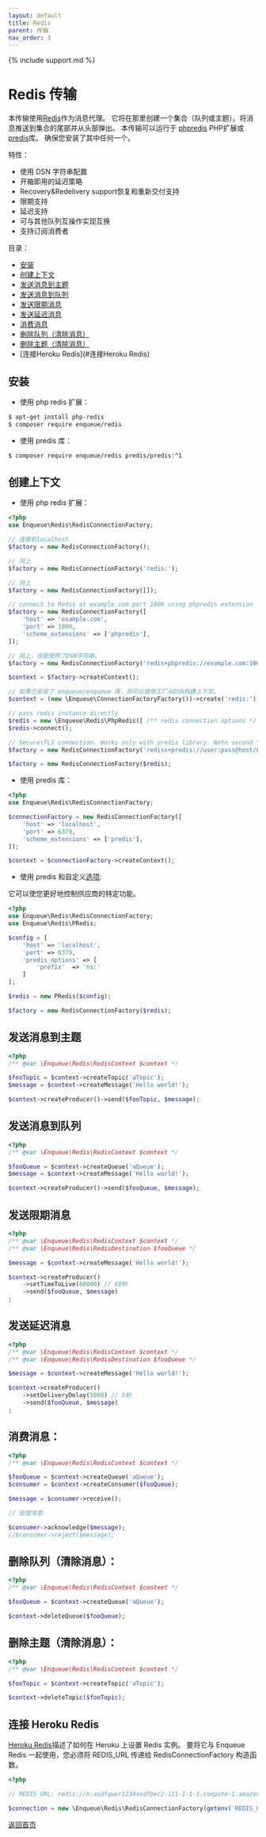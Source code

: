 ```yaml
---
layout: default
title: Redis
parent: 传输
nav_order: 3
---
```

{% include support.md %}

# Redis 传输

本传输使用[Redis](https://redis.io/)作为消息代理。
它将在那里创建一个集合（队列或主题）。将消息推送到集合的尾部并从头部弹出。
本传输可以运行于 [phpredis](https://github.com/phpredis/phpredis) PHP扩展或[predis](https://github.com/nrk/predis)库。
确保您安装了其中任何一个。

特性：
* 使用 DSN 字符串配置
* 开箱即用的延迟策略
* Recovery&Redelivery support恢复和重新交付支持
* 限期支持
* 延迟支持
* 可与其他队列互操作实现互换
* 支持订阅消费者

目录：
* [安装](#安装)
* [创建上下文](#创建上下文)
* [发送消息到主题](#发送消息到主题)
* [发送消息到队列](#发送消息到队列)
* [发送限期消息](#发送限期消息)
* [发送延迟消息](#发送延迟消息)
* [消费消息](#消费消息)
* [删除队列（清除消息）](#删除队列（清除消息）)
* [删除主题（清除消息）](#删除主题（清除消息）)
* [连接Heroku Redis](#连接Heroku Redis)

## 安装

* 使用 php redis 扩展：

```bash
$ apt-get install php-redis
$ composer require enqueue/redis
```

* 使用 predis 库：

```bash
$ composer require enqueue/redis predis/predis:^1
```

## 创建上下文

* 使用 php redis 扩展：

```php
<?php
use Enqueue\Redis\RedisConnectionFactory;

// 连接到localhost
$factory = new RedisConnectionFactory();

// 同上
$factory = new RedisConnectionFactory('redis:');

// 同上
$factory = new RedisConnectionFactory([]);

// connect to Redis at example.com port 1000 using phpredis extension
$factory = new RedisConnectionFactory([
    'host' => 'example.com',
    'port' => 1000,
    'scheme_extensions' => ['phpredis'],
]);

// 同上，但是使用了DSN字符串。
$factory = new RedisConnectionFactory('redis+phpredis://example.com:1000');

$context = $factory->createContext();

// 如果已安装了 enqueue/enqueue 库，则可以使用工厂从DSN构建上下文。
$context = (new \Enqueue\ConnectionFactoryFactory())->create('redis:')->createContext();

// pass redis instance directly
$redis = new \Enqueue\Redis\PhpRedis([ /** redis connection options */ ]);
$redis->connect();

// Secure\TLS connection. Works only with predis library. Note second "S" in scheme.
$factory = new RedisConnectionFactory('rediss+predis://user:pass@host/0');

$factory = new RedisConnectionFactory($redis);
```

* 使用 predis 库：

```php
<?php
use Enqueue\Redis\RedisConnectionFactory;

$connectionFactory = new RedisConnectionFactory([
    'host' => 'localhost',
    'port' => 6379,
    'scheme_extensions' => ['predis'],
]);

$context = $connectionFactory->createContext();
```

* 使用 predis 和自定义[选项](https://github.com/nrk/predis/wiki/Client-Options):

它可以使您更好地控制供应商的特定功能。

```php
<?php
use Enqueue\Redis\RedisConnectionFactory;
use Enqueue\Redis\PRedis;

$config = [
    'host' => 'localhost',
    'port' => 6379,
    'predis_options' => [
        'prefix'  => 'ns:'
    ]
];

$redis = new PRedis($config);

$factory = new RedisConnectionFactory($redis);
```

## 发送消息到主题

```php
<?php
/** @var \Enqueue\Redis\RedisContext $context */

$fooTopic = $context->createTopic('aTopic');
$message = $context->createMessage('Hello world!');

$context->createProducer()->send($fooTopic, $message);
```

## 发送消息到队列

```php
<?php
/** @var \Enqueue\Redis\RedisContext $context */

$fooQueue = $context->createQueue('aQueue');
$message = $context->createMessage('Hello world!');

$context->createProducer()->send($fooQueue, $message);
```

## 发送限期消息

```php
<?php
/** @var \Enqueue\Redis\RedisContext $context */
/** @var \Enqueue\Redis\RedisDestination $fooQueue */

$message = $context->createMessage('Hello world!');

$context->createProducer()
    ->setTimeToLive(60000) // 60秒
    ->send($fooQueue, $message)
;
```

## 发送延迟消息

```php
<?php
/** @var \Enqueue\Redis\RedisContext $context */
/** @var \Enqueue\Redis\RedisDestination $fooQueue */

$message = $context->createMessage('Hello world!');

$context->createProducer()
    ->setDeliveryDelay(5000) // 5秒
    ->send($fooQueue, $message)
;
````

## 消费消息：

```php
<?php
/** @var \Enqueue\Redis\RedisContext $context */

$fooQueue = $context->createQueue('aQueue');
$consumer = $context->createConsumer($fooQueue);

$message = $consumer->receive();

// 处理消息

$consumer->acknowledge($message);
//$consumer->reject($message);
```

## 删除队列（清除消息）：

```php
<?php
/** @var \Enqueue\Redis\RedisContext $context */

$fooQueue = $context->createQueue('aQueue');

$context->deleteQueue($fooQueue);
```

## 删除主题（清除消息）：

```php
<?php
/** @var \Enqueue\Redis\RedisContext $context */

$fooTopic = $context->createTopic('aTopic');

$context->deleteTopic($fooTopic);
```

## 连接 Heroku Redis

[Heroku Redis](https://devcenter.heroku.com/articles/heroku-redis)描述了如何在 Heroku 上设置 Redis 实例。
要将它与 Enqueue Redis 一起使用，您必须将 REDIS_URL 传递给 RedisConnectionFactory 构造函数。

```php
<?php

// REDIS_URL: redis://h:asdfqwer1234asdf@ec2-111-1-1-1.compute-1.amazonaws.com:111

$connection = new \Enqueue\Redis\RedisConnectionFactory(getenv('REDIS_URL'));
```

[返回首页](../index.md)